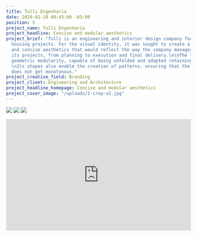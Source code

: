 ```yaml
---
title: Tulli Engenharia
date: 2020-02-18 00:43:00 -03:00
position: 5
project_name: Tulli Engenharia
project_headline: Concise and modular aesthetics
project_brief: "Tulli is an engineering and interior design company focused on high-end
  housing projects. For the visual identity, it was sought to create a firm, minimalist
  and concise aesthetics that would reflect the way the company manages and executes
  its projects, from planning to execution and final delivery.\n\nThe logo has precise
  geometric modularity, capable of being unfolded and adapted retaining recognizability.
  \nIts shapes also enable the creation of patterns, ensuring that the visual identity
  does not get monotonous."
project_creative_field: Branding
project_client: Engineering and Architecture
project_headline_homepage: Concise and modular aesthetics
project_cover_image: "/uploads/2-crop-v2.jpg"
---
```


![](/uploads/Massimo%20-%20Apresentac%CC%A7a%CC%83o%20Id.%20Visual%20Tulli%2017-04-195.jpg)
![](/uploads/Comp%201.gif)
![](/uploads/Massimo%20-%20Apresentac%CC%A7a%CC%83o%20Id.%20Visual%20Tulli%2017-04-1917.jpg)
<div style="padding:60.3% 0 0 0;position:relative;"><iframe src="https://player.vimeo.com/video/353786782" style="position:absolute;top:0;left:0;width:100%;height:100%;" frameborder="0" allow="autoplay; fullscreen" allowfullscreen></iframe></div><script src="https://player.vimeo.com/api/player.js"></script>